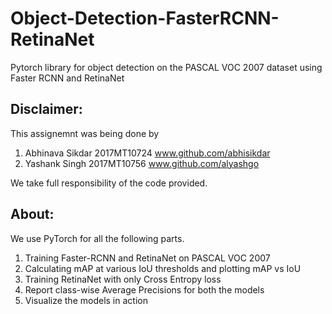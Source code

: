 # Object-Detection-FasterRCNN-RetinaNet
Pytorch library for object detection on the PASCAL VOC 2007 dataset using Faster RCNN and RetinaNet
## Disclaimer:
This assignemnt was being done by
  1) Abhinava Sikdar 2017MT10724 www.github.com/abhisikdar
  2) Yashank Singh 2017MT10756 www.github.com/alyashgo

We take full responsibility of the code provided.

## About:
We use PyTorch for all the following parts.
  1) Training Faster-RCNN and RetinaNet on PASCAL VOC 2007
  2) Calculating mAP at various IoU thresholds and plotting mAP vs IoU
  3) Training RetinaNet with only Cross Entropy loss
  4) Report class-wise Average Precisions for both the models
  5) Visualize the models in action
